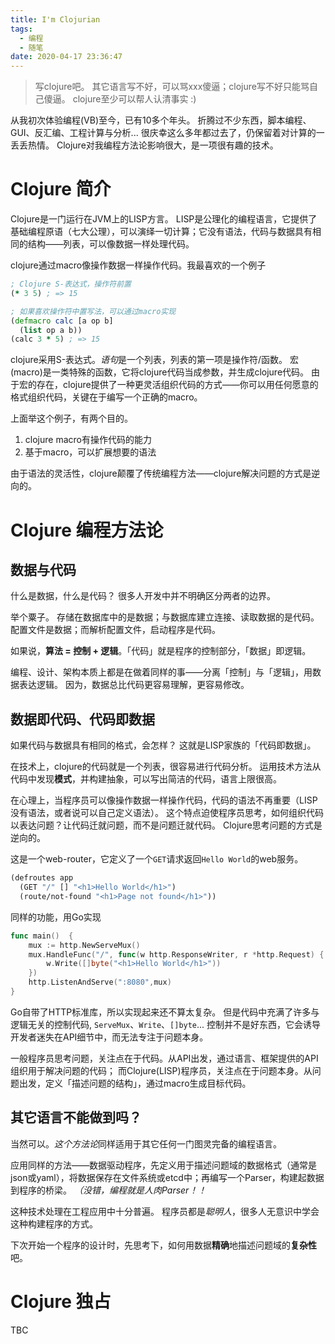 ```yaml
---
title: I'm Clojurian
tags:
  - 编程
  - 随笔
date: 2020-04-17 23:36:47
---
```



> 写clojure吧。
> 其它语言写不好，可以骂xxx傻逼；clojure写不好只能骂自己傻逼。
> clojure至少可以帮人认清事实 :)

<!-- more -->

从我初次体验编程(VB)至今，已有10多个年头。
折腾过不少东西，脚本编程、GUI、反汇编、工程计算与分析... 
很庆幸这么多年都过去了，仍保留着对计算的一丢丢热情。
Clojure对我编程方法论影响很大，是一项很有趣的技术。

# Clojure 简介

Clojure是一门运行在JVM上的LISP方言。
LISP是公理化的编程语言，它提供了基础编程原语（七大公理），可以演绎一切计算；它没有语法，代码与数据具有相同的结构——列表，可以像数据一样处理代码。

clojure通过macro像操作数据一样操作代码。我最喜欢的一个例子
```clojure
; Clojure S-表达式，操作符前置
(* 3 5) ; => 15

; 如果喜欢操作符中置写法，可以通过macro实现
(defmacro calc [a op b]
  (list op a b))
(calc 3 * 5) ; => 15
```
clojure采用S-表达式。*语句*是一个列表，列表的第一项是操作符/函数。
宏(macro)是一类特殊的函数，它将clojure代码当成参数，并生成clojure代码。
由于宏的存在，clojure提供了一种更灵活组织代码的方式——你可以用任何愿意的格式组织代码，关键在于编写一个正确的macro。

上面举这个例子，有两个目的。
1. clojure macro有操作代码的能力
2. 基于macro，可以扩展想要的语法

由于语法的灵活性，clojure颠覆了传统编程方法——clojure解决问题的方式是逆向的。


# Clojure 编程方法论

## 数据与代码

什么是数据，什么是代码？
很多人开发中并不明确区分两者的边界。

举个粟子。
存储在数据库中的是数据；与数据库建立连接、读取数据的是代码。
配置文件是数据；而解析配置文件，启动程序是代码。

如果说，**算法 = 控制 + 逻辑**。「代码」就是程序的控制部分，「数据」即逻辑。

编程、设计、架构本质上都是在做着同样的事——分离「控制」与「逻辑」，用数据表达逻辑。
因为，数据总比代码更容易理解，更容易修改。

## 数据即代码、代码即数据

如果代码与数据具有相同的格式，会怎样？
这就是LISP家族的「代码即数据」。

在技术上，clojure的代码就是一个列表，很容易进行代码分析。
运用技术方法从代码中发现**模式**，并构建抽象，可以写出简洁的代码，语言上限很高。

在心理上，当程序员可以像操作数据一样操作代码，代码的语法不再重要（LISP没有语法，或者说可以自己定义语法）。
这个特点迫使程序员思考，如何组织代码以表达问题？让代码迁就问题，而不是问题迁就代码。
Clojure思考问题的方式是逆向的。

这是一个web-router，它定义了一个`GET`请求返回`Hello World`的web服务。
```clojure
(defroutes app
  (GET "/" [] "<h1>Hello World</h1>")
  (route/not-found "<h1>Page not found</h1>"))
```

同样的功能，用Go实现
```go
func main()  {
	mux := http.NewServeMux()
	mux.HandleFunc("/", func(w http.ResponseWriter, r *http.Request) {
		w.Write([]byte("<h1>Hello World</h1>"))
	})
	http.ListenAndServe(":8080",mux)
}
```
Go自带了HTTP标准库，所以实现起来还不算太复杂。
但是代码中充满了许多与逻辑无关的控制代码, `ServeMux`、`Write`、`[]byte`...
控制并不是好东西，它会诱导开发者迷失在API细节中，而无法专注于问题本身。

一般程序员思考问题，关注点在于代码。从API出发，通过语言、框架提供的API组织用于解决问题的代码；
而Clojure(LISP)程序员，关注点在于问题本身。从问题出发，定义「描述问题的结构」，通过macro生成目标代码。

## 其它语言不能做到吗？

当然可以。*这个方法论*同样适用于其它任何一门图灵完备的编程语言。

应用同样的方法——数据驱动程序，先定义用于描述问题域的数据格式（通常是json或yaml），将数据保存在文件系统或etcd中；再编写一个Parser，构建起数据到程序的桥梁。
*（没错，编程就是人肉Parser！！*

这种技术处理在工程应用中十分普遍。
程序员都是*聪明人*，很多人无意识中学会这种构建程序的方式。

下次开始一个程序的设计时，先思考下，如何用数据**精确**地描述问题域的**复杂性**吧。

# Clojure 独占

TBC